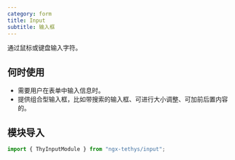 ```yaml
---
category: form
title: Input
subtitle: 输入框
---
```


<alert>通过鼠标或键盘输入字符。</alert>

## 何时使用

- 需要用户在表单中输入信息时。
- 提供组合型输入框，比如带搜索的输入框、可进行大小调整、可加前后置内容的。

## 模块导入
```ts
import { ThyInputModule } from "ngx-tethys/input";
```

<examples />
